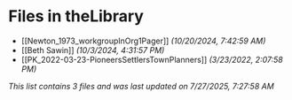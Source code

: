 # Files in theLibrary

- [[Newton_1973_workgroupInOrg1Pager]] *(10/20/2024, 7:42:59 AM)*
- [[Beth Sawin]] *(10/3/2024, 4:31:57 PM)*
- [[PK_2022-03-23-PioneersSettlersTownPlanners]] *(3/23/2022, 2:07:58 PM)*

*This list contains 3 files and was last updated on 7/27/2025, 7:27:58 AM*
